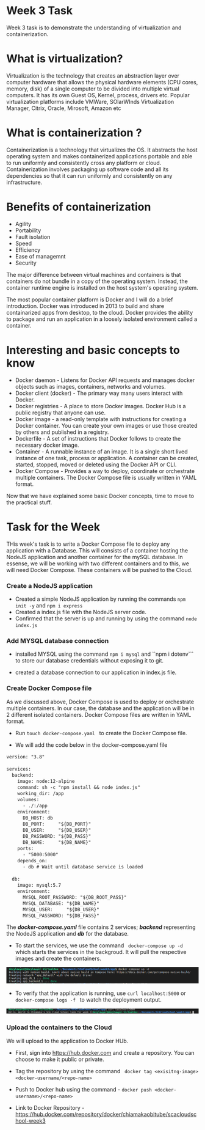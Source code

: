 # Week 3 Task

Week 3 task is to demonstrate the understanding of virtualization and containerization.

# What is virtualization?

Virtualization is the technology that creates an abstraction layer over computer hardware that allows the physical hardware elements (CPU cores, memory, disk) of a single computer to be divided into  multiple virtual computers. It has its own Guest OS, Kernel, process, drivers etc. Popular virtualization platforms include VMWare, SOlarWInds Virtualization Manager, Citrix, Oracle, Mirosoft, Amazon etc


# What is containerization ?
Containerization is a technology that virtualizes the OS. It abstracts the host operating system and makes containerized applications portable and able to run uniformly and consistently cross any platform or cloud. Containerization involves packaging up software code and all its dependencies so that it can run uniformly and consistently on any infrastructure.

# Benefits of containerization
* Agility
* Portability
* Fault isolation
* Speed
* Efficiency
* Ease of managemnt
* Security

The major difference between virtual machines and containers is that containers do not bundle in a copy of the operating system. Instead, the container runtime engine is installed on the host system's operating system.

The most popular container platform is Docker and I will do a brief introduction.
Docker was introduced in 2013 to build and share containarized apps from desktop, to the cloud. Docker provides the ability to package and run an application in a loosely isolated environment called a container.

# Interesting and basic concepts to know
* Docker daemon - Listens for Docker API requests and manages docker objects such as images, containers, networks and volumes.
* Docker client (docker) - The primary way many users interact with Docker. 
* Docker registries - A place to store Docker images. Docker Hub is a public registry that anyone can use.
* Docker image - a read-only template with instructions for creating a Docker container. You can create your own images or use those created by others and published in a registry.
* Dockerfile - A set of instructions that Docker follows to create the necessary docker image. 
* Container - A runnable instance of an image. It is a single short lived instance of one task, process or application. A container can be created, started, stopped, moved or deleted using the Docker API or CLI.
* Docker Compose - Provides a way to deploy, coordinate or orchestrate multiple containers. The Docker Compose file is usually written in YAML format.

Now that we have explained some basic Docker concepts, time to move to the practical stuff.

# Task for the Week

THis week's task is to write a Docker Compose file to deploy any application with a Database. This will consists of a container hosting the NodeJS application and another container for the mySQL database. In essense, we will be working with two different containers and to this, we will need Docker Compose. These containers will be pushed to the Cloud.

### Create a NodeJS application

* Created a simple NodeJS application by running the commands ```npm init -y``` and ```npm i express```
* Created a index.js file with the NodeJS server code.
* Confirmed that the server is up and running by using the command ``` node index.js ```

### Add MYSQL database connection
* installed MYSQL using the command ```npm i mysql``` and ``npm i dotenv``` to store our database credentials without exposing it to git.

* created a database connection to our application in index.js file.

### Create Docker Compose file

As we discussed above, Docker Compose is used to deploy or orchestrate multiple containers. In our case, the database and the application will be in 2 different isolated containers. Docker Compose files are written in YAML format.
* Run ```touch docker-compose.yaml ``` to create the Docker Compose file.

* We will add the code below in the docker-compose.yaml file
```
version: "3.8"

services:
  backend:
    image: node:12-alpine
    command: sh -c "npm install && node index.js"
    working_dir: /app
    volumes:
      - ./:/app
    environment:
      DB_HOST: db
      DB_PORT:     "${DB_PORT}"
      DB_USER:     "${DB_USER}"
      DB_PASSWORD: "${DB_PASS}"
      DB_NAME:     "${DB_NAME}"
    ports:
      - "5000:5000"
    depends_on:
      - db # Wait until database service is loaded

  db:
    image: mysql:5.7
    environment:
      MYSQL_ROOT_PASSWORD: "${DB_ROOT_PASS}"
      MYSQL_DATABASE: "${DB_NAME}"
      MYSQL_USER:     "${DB_USER}"
      MYSQL_PASSWORD: "${DB_PASS}"
```

The ***docker-compose.yaml*** file contains 2 services; ***backend*** representing the NodeJS application and ***db*** for the database. 

* To start the services, we use the command ``` docker-compose up -d``` which starts the services in the backgroud. It will pull the respective images and create the containers. 

![docker-compose up](/week3/images/docker-composeup.PNG)
* To verify that the application is running, use ```curl localhost:5000``` or ```docker-compose logs -f ``` to watch the deployment output.

![application running](/week3/images/applicationupandrunning.PNG)
### Upload the containers to the Cloud

We will upload to the application to Docker HUb.

* First, sign into https://hub.docker.com and create a repository. You can choose to make it public or private.

* Tag the repository by using the command ``` docker tag <exisitng-image> <docker-username/<repo-name>```

* Push to Docker hub using the command - ```docker push <docker-username>/<repo-name>```

* Link to Docker Repository - https://hub.docker.com/repository/docker/chiamakaobitube/scacloudschool-week3